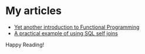 # My articles

- [Yet another introduction to Functional Programming](https://github.com/MarkAdell/my_articles/blob/main/intro_to_functional_programming/README.md)
- [A practical example of using SQL self joins](https://github.com/MarkAdell/my_articles/blob/main/self_joins_practical_examle/README.md)

Happy Reading!